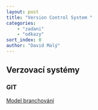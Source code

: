 ```yaml
---
layout: post
title: "Version Control System "
categories:
    - "zadani"
    - "odkazy"
sort_index: 0
author: "David Malý"
--- 
```



## Verzovací systémy

### GIT
[Model branchování](http://nvie.com/posts/a-successful-git-branching-model/)